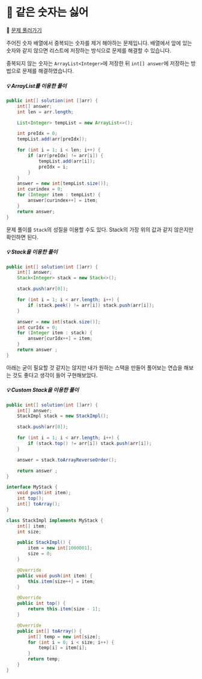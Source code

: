 # :page_facing_up: 같은 숫자는 싫어

:link: [문제 풀러가기](https://programmers.co.kr/learn/courses/30/lessons/12906?language=java)

주어진 숫자 배열에서 중복되는 숫자를 제거 해야하는 문제입니다. 배열에서 앞에 있는 숫자와 같지 않으면 리스트에 저장하는 방식으로 문제를 해결할 수 있습니다.

중복되지 않는 숫자는 `ArrayList<Integer>`에 저장한 뒤 `int[] answer`에 저장하는 방법으로 문제를 해결하였습니다.

##### :bulb: ArrayList를 이용한 풀이
```java
public int[] solution(int []arr) {
    int[] answer;
    int len = arr.length;

    List<Integer> tempList = new ArrayList<>();

    int preIdx = 0;
    tempList.add(arr[preIdx]);

    for (int i = 1; i < len; i++) {
        if (arr[preIdx] != arr[i]) {
            tempList.add(arr[i]);
            preIdx = i;
        }
    }
    answer = new int[tempList.size()];
    int curindex = 0;
    for (Integer item : tempList) {
        answer[curindex++] = item;
    }
    return answer;
}
```

문제 풀이를 `Stack`의 성질을 이용할 수도 있다. Stack의 가장 위의 값과 같지 않은지만 확인하면 된다.

##### :bulb: Stack을 이용한 풀이
```java
public int[] solution(int []arr) {
    int[] answer;
    Stack<Integer> stack = new Stack<>();

    stack.push(arr[0]);

    for (int i = 1; i < arr.length; i++) {
        if (stack.peek() != arr[i]) stack.push(arr[i]);
    }

    answer = new int[stack.size()];
    int curIdx = 0;
    for (Integer item : stack) {
        answer[curIdx++] = item;
    }
    return answer ;
}
```

아래는 굳이 필요할 것 같지는 않지만 내가 원하는 스택을 만들어 풀어보는 연습을 해보는 것도 좋다고 생각이 들어 구현해보았다.

##### :bulb: Custom Stack을 이용한 풀이
```java
public int[] solution(int []arr) {
    int[] answer;
    StackImpl stack = new StackImpl();

    stack.push(arr[0]);

    for (int i = 1; i < arr.length; i++) {
        if (stack.top() != arr[i]) stack.push(arr[i]);
    }

    answer = stack.toArrayReverseOrder();

    return answer ;
}

interface MyStack {
    void push(int item);
    int top();
    int[] toArray();
}

class StackImpl implements MyStack {
    int[] item;
    int size;

    public StackImpl() {
        item = new int[1000001];
        size = 0;
    }

    @Override
    public void push(int item) {
        this.item[size++] = item;
    }

    @Override
    public int top() {
        return this.item[size - 1];
    }

    @Override
    public int[] toArray() {
        int[] temp = new int[size];
        for (int i = 0; i < size; i++) {
            temp[i] = item[i];
        }
        return temp;
    }
}

```
